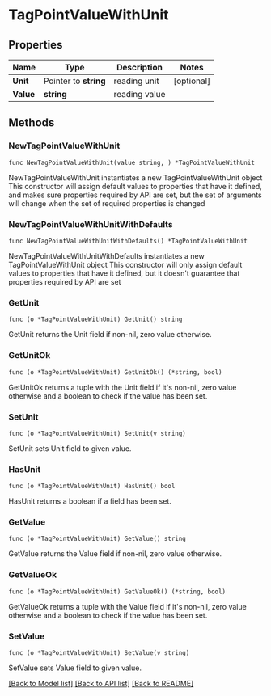 # TagPointValueWithUnit

## Properties

Name | Type | Description | Notes
------------ | ------------- | ------------- | -------------
**Unit** | Pointer to **string** | reading unit | [optional] 
**Value** | **string** | reading value | 

## Methods

### NewTagPointValueWithUnit

`func NewTagPointValueWithUnit(value string, ) *TagPointValueWithUnit`

NewTagPointValueWithUnit instantiates a new TagPointValueWithUnit object
This constructor will assign default values to properties that have it defined,
and makes sure properties required by API are set, but the set of arguments
will change when the set of required properties is changed

### NewTagPointValueWithUnitWithDefaults

`func NewTagPointValueWithUnitWithDefaults() *TagPointValueWithUnit`

NewTagPointValueWithUnitWithDefaults instantiates a new TagPointValueWithUnit object
This constructor will only assign default values to properties that have it defined,
but it doesn't guarantee that properties required by API are set

### GetUnit

`func (o *TagPointValueWithUnit) GetUnit() string`

GetUnit returns the Unit field if non-nil, zero value otherwise.

### GetUnitOk

`func (o *TagPointValueWithUnit) GetUnitOk() (*string, bool)`

GetUnitOk returns a tuple with the Unit field if it's non-nil, zero value otherwise
and a boolean to check if the value has been set.

### SetUnit

`func (o *TagPointValueWithUnit) SetUnit(v string)`

SetUnit sets Unit field to given value.

### HasUnit

`func (o *TagPointValueWithUnit) HasUnit() bool`

HasUnit returns a boolean if a field has been set.

### GetValue

`func (o *TagPointValueWithUnit) GetValue() string`

GetValue returns the Value field if non-nil, zero value otherwise.

### GetValueOk

`func (o *TagPointValueWithUnit) GetValueOk() (*string, bool)`

GetValueOk returns a tuple with the Value field if it's non-nil, zero value otherwise
and a boolean to check if the value has been set.

### SetValue

`func (o *TagPointValueWithUnit) SetValue(v string)`

SetValue sets Value field to given value.



[[Back to Model list]](../README.md#documentation-for-models) [[Back to API list]](../README.md#documentation-for-api-endpoints) [[Back to README]](../README.md)


